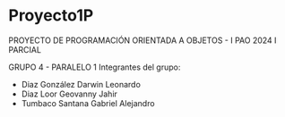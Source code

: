 # Proyecto1P

PROYECTO DE PROGRAMACIÓN ORIENTADA A OBJETOS - I PAO 2024
I PARCIAL

GRUPO 4 - PARALELO 1
Integrantes del grupo:
- Diaz González Darwin Leonardo
- Diaz Loor Geovanny Jahir
- Tumbaco Santana Gabriel Alejandro
